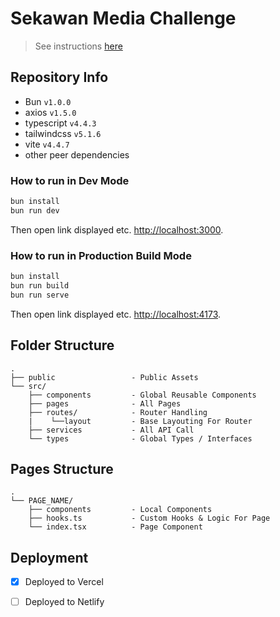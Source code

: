 # Sekawan Media Challenge
> See instructions [here]("/docs/tecnical-test-instruction.pdf")



## Repository Info
- Bun `v1.0.0`
- axios `v1.5.0`
- typescript `v4.4.3`
- tailwindcss `v5.1.6`
- vite `v4.4.7`
- other peer dependencies

### How to run in Dev Mode

```bash
bun install
bun run dev
```

Then open link displayed etc. <http://localhost:3000>.

### How to run in Production Build Mode

```bash
bun install
bun run build
bun run serve
```

Then open link displayed etc.  <http://localhost:4173>.

## Folder Structure

```
.
├── public                 - Public Assets
└── src/
    ├── components         - Global Reusable Components
    ├── pages              - All Pages
    ├── routes/            - Router Handling
    |    └──layout         - Base Layouting For Router
    ├── services           - All API Call
    └── types              - Global Types / Interfaces

```

## Pages Structure

```
.
└── PAGE_NAME/
    ├── components         - Local Components
    ├── hooks.ts           - Custom Hooks & Logic For Page
    └── index.tsx          - Page Component

```

## Deployment
- [x] Deployed to Vercel
- [ ] Deployed to Netlify


